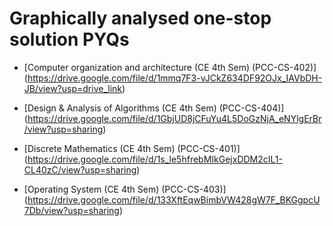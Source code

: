 # Graphically analysed one-stop solution PYQs

- [Computer organization and architecture (CE 4th Sem) (PCC-CS-402)]
(https://drive.google.com/file/d/1mmq7F3-vJCkZ634DF92OJx_IAVbDH-JB/view?usp=drive_link)

- [Design & Analysis of Algorithms (CE 4th Sem) (PCC-CS-404)]
(https://drive.google.com/file/d/1GbjUD8jCFuYu4L5DoGzNjA_eNYlgErBr/view?usp=sharing)

- [Discrete Mathematics (CE 4th Sem) (PCC-CS-401)]
(https://drive.google.com/file/d/1s_le5hfrebMIkGejxDDM2cIL1-CL40zC/view?usp=sharing)

- [Operating System (CE 4th Sem) (PCC-CS-403)]
(https://drive.google.com/file/d/133XftEqwBimbVW428gW7F_BKGgpcU7Db/view?usp=sharing)
